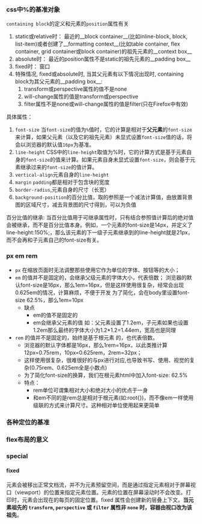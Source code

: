 ### css中%的基准对象

`containing block`的定义和元素的`position`属性有关
1. static或relative时：
   最近的__block container__(比如inline-block, block, list-item)或者创建了__formatting context__(比如table container, flex container, grid container或block container)的祖先元素的__context box__
2. absolute时：
   最近的position属性不是static的祖先元素的__padding box__
3. fixed时：
   窗口
4. 特殊情况, fixed或absolute时, 当其父元素有以下情况出现时, containing block为其父元素的__padding box__:
   1. transform或perspective属性的值不是none
   2. will-change属性的值是transform或perspective
   3. filter属性不是none或will-change属性的值是filter(只在Firefox中有效)


具体属性：

1. `font-size`
   当`font-size`的值为`%`值时，它的计算是相对于**父元素**的`font-size`来计算，如果父元素（以及它的祖先元素）未显式设置`font-size`值的话，将会以浏览器的默认值`16px`为基准。
2. `line-height`
   CSS中的`line-height`取值为%时，它的计算方式是基于元素自身的`font-size`的值来计算。如果元素自身未显式设置`font-size`，则会基于元素继承过来的`font-size`的值计算。
3. `vertical-align`元素自身的`line-height`
4. `margin` `padding`都是相对于包含块的宽度
5. `border-radius`,元素自身的尺寸（长宽）
6. `background-position`的百分比值，取的参照是一个减法计算值，由放置背景图的区域尺寸，减去背景图的尺寸得到，可以为负值
   

百分比值的继承:
当百分比值用于可继承属性时，只有结合参照值计算后的绝对值会被继承，而不是百分比值本身。例如，一个元素的font-size是14px，并定义了line-height:150%;，那么该元素的下一级子元素继承到的line-height就是21px，而不会再和子元素自己的font-size有关。


### px em rem
- `px` 在缩放页面时无法调整那些使用它作为单位的字体、按钮等的大小；
- `em` 的值并不是固定的，会继承父级元素的字体大小，代表倍数；
  浏览器的默认font-size是16px，那么1em=16px，但是这样使用很复杂，经常会出现0.625em的情况，计算麻烦，不便于开发
  为了简化，会在body里设置font-size 62.5%，那么1em=10px
  - 缺点
    - em的值不是固定的
    - em会继承父元素的值
      如：父元素设置了1.2em，子元素如果也设置1.2em那么最终的字体大小为1.2*1.2=1.44em，宽高也是同理
- `rem` 的值并不是固定的，始终是基于根元素 <html> 的，也代表倍数。
  - 浏览器的默认字体都是16px，那么1rem=16px，以此类推计算12px=0.75rem，10px=0.625rem，2rem=32px；
  - 这样使用很复杂，很难很好的与px进行对应,也导致书写、使用、视觉的复杂(0.75rem、0.625em全是小数点) 
  - 为了简化font-size的换算，我们在根元素html中加入font-size: 62.5%
  - 特点：
    - rem单位可谓集相对大小和绝对大小的优点于一身
    - 和em不同的是rem总是相对于根元素(如:root{})，而不像em一样使用级联的方式来计算尺寸。这种相对单位使用起来更简单

### 各种定位的基准

### flex布局的意义


### special

#### fixed
元素会被移出正常文档流，并不为元素预留空间，而是通过指定元素相对于屏幕视口（viewport）的位置来指定元素位置。元素的位置在屏幕滚动时不会改变。打印时，元素会出现在的每页的固定位置。fixed 属性会创建新的层叠上下文。**当元素祖先的 `transform`, `perspective` 或 `filter` 属性非 `none` 时，容器由视口改为该祖先**。